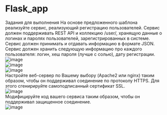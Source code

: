 # Flask_app
Задания для выполнения
На основе предложенного шаблона реализуйте сервис, реализующий регистрацию пользователей. Сервис должен поддерживать REST API и коллекцию /user/, хранящую данные о логинах и паролях пользователей, зарегистрированных в системе. Сервис должен принимать и отдавать информацию в формате JSON. Сервис должен хранить следующую информацию про каждого пользователя: логин, хеш пароля (лучше с солью), дату регистрации.  
![image](https://user-images.githubusercontent.com/70998859/146777894-abd4c635-3d0b-46cc-8e04-eb34b2adc202.png)  
![image](https://user-images.githubusercontent.com/70998859/146778326-fa041f91-7627-4bd1-ad45-fb91d794cf98.png)  
![image](https://user-images.githubusercontent.com/70998859/146778427-a15bf3e8-5be3-49dc-a705-132935908571.png)  
Настройте веб-сервер по Вашему выбору (Apache2 или nginx) таким образом, чтобы он поддерживал соединение по протоколу HTTPS. Для этого сгенирируйте самоподписанный сертификат SSL.  
![image](https://user-images.githubusercontent.com/70998859/146778886-8d048d94-7ccc-447a-bec1-248fe04e3b2f.png)  
Модифицируйте код вашего сервиса таким образом, чтобы он поддерживал защищенное соединение.  
![image](https://user-images.githubusercontent.com/70998859/146781019-8646e778-bc48-4865-af48-08c817f867a1.png)  
